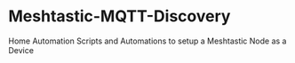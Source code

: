 # Meshtastic-MQTT-Discovery
Home Automation Scripts and Automations to setup a Meshtastic Node as a Device

